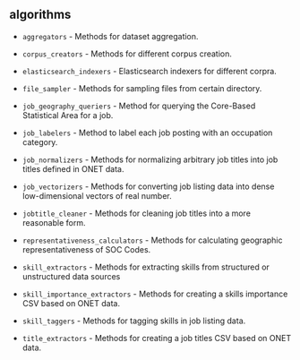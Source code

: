 algorithms
-----------
- `aggregators` - Methods for dataset aggregation.

- `corpus_creators` - Methods for different corpus creation.

- `elasticsearch_indexers` - Elasticsearch indexers for different corpra. 

- `file_sampler` - Methods for sampling files from certain directory.

- `job_geography_queriers` - Method for querying the Core-Based Statistical Area for a job.

- `job_labelers` -  Method to label each job posting with an occupation category. 

- `job_normalizers` - Methods for normalizing arbitrary job titles into job titles defined in ONET data.

- `job_vectorizers` - Methods for converting job listing data into dense low-dimensional vectors of real number.

- `jobtitle_cleaner` - Methods for cleaning job titles into a more reasonable form. 

- `representativeness_calculators` - Methods for calculating geographic representativeness of SOC Codes.

- `skill_extractors` - Methods for extracting skills from structured or unstructured data sources

- `skill_importance_extractors` - Methods for creating a skills importance CSV based on ONET data.

- `skill_taggers` - Methods for tagging skills in job listing data.

- `title_extractors` - Methods for creating a job titles CSV based on ONET data.
